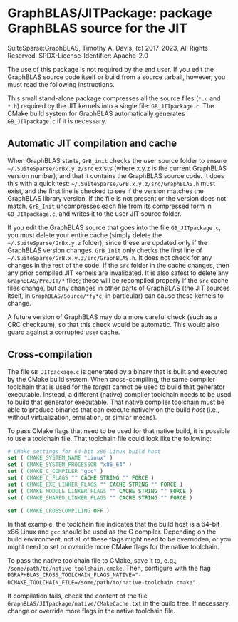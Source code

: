 # GraphBLAS/JITPackage:  package GraphBLAS source for the JIT

SuiteSparse:GraphBLAS, Timothy A. Davis, (c) 2017-2023, All Rights Reserved.
SPDX-License-Identifier: Apache-2.0

The use of this package is not required by the end user.  If you edit the
GraphBLAS source code itself or build from a source tarball, however, you must
read the following instructions.

This small stand-alone package compresses all the source files (`*.c` and
`*.h`) required by the JIT kernels into a single file: `GB_JITpackage.c`.  The
CMake build system for GraphBLAS automatically generates `GB_JITpackage.c` if
it is necessary.


## Automatic JIT compilation and cache

When GraphBLAS starts, `GrB_init` checks the user source folder to ensure
`~/.SuiteSparse/GrBx.y.z/src` exists (where x.y.z is the current GraphBLAS
version number), and that it contains the GraphBLAS source code.  It does this
with a quick test: `~/.SuiteSparse/GrB.x.y.z/src/GraphBLAS.h` must exist, and
the first line is checked to see if the version matches the GraphBLAS library
version.  If the file is not present or the version does not match, `GrB_Init`
uncompresses each file from its compressed form in `GB_JITpackage.c`, and
writes it to the user JIT source folder.

If you edit the GraphBLAS source that goes into the file `GB_JITpackage.c`, you
must delete your entire cache (simply delete the `~/.SuiteSparse/GrBx.y.z`
folder), since these are updated only if the GraphBLAS version changes.
`GrB_Init` only checks the first line of
`~/.SuiteSparse/GrB.x.y.z/src/GraphBLAS.h`.  It does not check for any changes
in the rest of the code.  If the `src` folder in the cache changes, then any
prior compiled JIT kernels are invalidated.  It is also safest to delete any
`GraphBLAS/PreJIT/*` files; these will be recompiled properly if the `src`
cache files change, but any changes in other parts of GraphBLAS (the JIT
sources itself, in `GraphBLAS/Source/*fy*c`, in particular) can cause these
kernels to change.

A future version of GraphBLAS may do a more careful check (such as a CRC
checksum), so that this check would be automatic.  This would also guard
against a corrupted user cache.


## Cross-compilation

The file `GB_JITpackage.c` is generated by a binary that is built and executed
by the CMake build system.  When cross-compiling, the same compiler toolchain
that is used for the *target* cannot be used to build that generator
executable.  Instead, a different (native) compiler toolchain needs to be used
to build that generator executable.  That native compiler toolchain must be
able to produce binaries that can execute natively on the build *host* (i.e.,
without virtualization, emulation, or similar means).

To pass CMake flags that need to be used for that native build, it is possible
to use a toolchain file.  That toolchain file could look like the following:

``` cmake
# CMake settings for 64-bit x86 Linux build host
set ( CMAKE_SYSTEM_NAME "Linux" )
set ( CMAKE_SYSTEM_PROCESSOR "x86_64" )
set ( CMAKE_C_COMPILER "gcc" )
set ( CMAKE_C_FLAGS "" CACHE STRING "" FORCE )
set ( CMAKE_EXE_LINKER_FLAGS "" CACHE STRING "" FORCE )
set ( CMAKE_MODULE_LINKER_FLAGS "" CACHE STRING "" FORCE )
set ( CMAKE_SHARED_LINKER_FLAGS "" CACHE STRING "" FORCE )

set ( CMAKE_CROSSCOMPILING OFF )
```

In that example, the toolchain file indicates that the build host is a 64-bit
x86 Linux and `gcc` should be used as the C compiler.  Depending on the build
environment, not all of these flags might need to be overridden, or you might
need to set or override more CMake flags for the native toolchain.

To pass the native toolchain file to CMake, save it to, e.g.,
`/some/path/to/native-toolchain.cmake`.  Then, configure with the flag
`-DGRAPHBLAS_CROSS_TOOLCHAIN_FLAGS_NATIVE="-DCMAKE_TOOLCHAIN_FILE=/some/path/to/native-toolchain.cmake"`.

If compilation fails, check the content of the file
`GraphBLAS/JITpackage/native/CMakeCache.txt` in the build tree.  If necessary,
change or override more flags in the native toolchain file.
